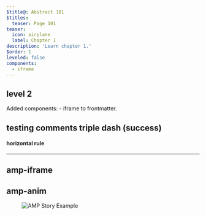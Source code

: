 ```yaml
---
$title@: Abstract 101
$titles:
  teaser: Page 101
teaser:
  icon: airplane
  label: Chapter 1
description: 'Learn chapter 1.'
$order: 1
leveled: false
components:
  - iframe
---
```


## level 2

Added components:  - iframe to frontmatter.

## testing comments triple dash (success)

<!---
your comment goes here
and here
--->


#### horizontal rule

***

## amp-iframe

<amp-iframe width="900" height="600"
    sandbox="allow-scripts allow-same-origin"
    layout="responsive"
    src="https://ci-cd.readthedocs.io/en/latest/">
  <amp-img placeholder layout="fill"
    src="https://ontomatica.io/static/image/oscars_placeholder_1.png"></amp-img>
</amp-iframe>

<!---
<amp-iframe width="400" height="225"
    sandbox="allow-scripts allow-same-origin"
    layout="responsive"
    src="https://giphy.com/embed/OWabwoEn7ezug">
  <amp-img placeholder layout="fill"
      src="https://ampproject-b5f4c.firebaseapp.com/examples/images/kittens-biting.jpg"></amp-img>
</amp-iframe>
--->

## amp-anim

<figure class="centered-fig">
  <amp-anim width="300" height="533" layout="fixed" alt="AMP Story Example" src="https://github.com/ampproject/amphtml/raw/main/extensions/amp-story/img/amp-story.gif">
    <noscript>
      <img alt="AMP Story Example" src="https://github.com/ampproject/amphtml/raw/main/extensions/amp-story/img/amp-story.gif" />
    </noscript>
  </amp-anim>
</figure>

